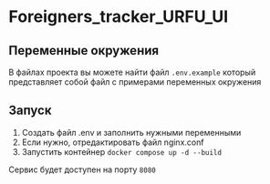 # Foreigners_tracker_URFU_UI

## Переменные окружения

В файлах проекта вы можете найти файл `.env.example` который представляет собой файл с примерами переменных окружения

## Запуск

1) Создать файл .env и заполнить нужными переменными
2) Если нужно, отредактировать файл nginx.conf
3) Запустить контейнер `docker compose up -d --build`

Сервис будет доступен на порту `8080`

